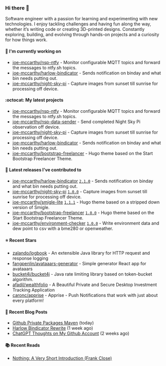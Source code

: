 ### Hi there :wave:

Software engineer with a passion for learning and experimenting with new technologies. I enjoy tackling challenges and having fun along the way, whether it’s writing code or creating 3D-printed designs. Constantly exploring, building, and evolving through hands-on projects and a curiosity for how things work.

#### :construction_worker: I'm currently working on

- [joe-mccarthy/nsp-ntfy](https://github.com/joe-mccarthy/nsp-ntfy) - Monitor configurable MQTT topics and forward the messages to ntfy.sh topics.
- [joe-mccarthy/harlow-bindicator](https://github.com/joe-mccarthy/harlow-bindicator) - Sends notification on binday and what bin needs putting out.
- [joe-mccarthy/night-sky-pi](https://github.com/joe-mccarthy/night-sky-pi) - Capture images from sunset till sunrise for processing off device.

#### :octocat: My latest projects

- [joe-mccarthy/nsp-ntfy](https://github.com/joe-mccarthy/nsp-ntfy) - Monitor configurable MQTT topics and forward the messages to ntfy.sh topics.
- [joe-mccarthy/nsp-data-sender](https://github.com/joe-mccarthy/nsp-data-sender) - Send completed Night Sky Pi observation off device.
- [joe-mccarthy/night-sky-pi](https://github.com/joe-mccarthy/night-sky-pi) - Capture images from sunset till sunrise for processing off device.
- [joe-mccarthy/harlow-bindicator](https://github.com/joe-mccarthy/harlow-bindicator) - Sends notification on binday and what bin needs putting out.
- [joe-mccarthy/bootstrap-freelancer](https://github.com/joe-mccarthy/bootstrap-freelancer) - Hugo theme based on the Start Bootstrap Freelancer Theme.

#### :rocket: Latest releases I've contributed to

- [joe-mccarthy/harlow-bindicator](https://github.com/joe-mccarthy/harlow-bindicator) [`2.1.0`](https://github.com/joe-mccarthy/harlow-bindicator/releases/tag/2.1.0) - Sends notification on binday and what bin needs putting out.
- [joe-mccarthy/night-sky-pi](https://github.com/joe-mccarthy/night-sky-pi) [`1.0.0`](https://github.com/joe-mccarthy/night-sky-pi/releases/tag/1.0.0) - Capture images from sunset till sunrise for processing off device.
- [joe-mccarthy/smigle-lite](https://github.com/joe-mccarthy/smigle-lite) [`1.1.1`](https://github.com/joe-mccarthy/smigle-lite/releases/tag/1.1.1) - Hugo theme based on a stripped down version of Smigle.
- [joe-mccarthy/bootstrap-freelancer](https://github.com/joe-mccarthy/bootstrap-freelancer) [`1.0.0`](https://github.com/joe-mccarthy/bootstrap-freelancer/releases/tag/1.0.0) - Hugo theme based on the Start Bootstrap Freelancer Theme.
- [joe-mccarthy/environment-checker](https://github.com/joe-mccarthy/environment-checker) [`1.0.0`](https://github.com/joe-mccarthy/environment-checker/releases/tag/1.0.0) - Write environment data and dew point to csv with a bme280 or openweather.

#### :star: Recent Stars

- [zalando/logbook](https://github.com/zalando/logbook) - An extensible Java library for HTTP request and response logging
- [fangpenlin/avataaars-generator](https://github.com/fangpenlin/avataaars-generator) - Simple generator React app for avataaars
- [bucket4j/bucket4j](https://github.com/bucket4j/bucket4j) - Java rate limiting library based on token-bucket algorithm.
- [afadil/wealthfolio](https://github.com/afadil/wealthfolio) - A Beautiful Private and Secure Desktop Investment Tracking Application
- [caronc/apprise](https://github.com/caronc/apprise) - Apprise - Push Notifications that work with just about every platform!

#### :loudspeaker: Recent Blog Posts

- [Github Private Packages Maven](https://joe-mccarthy.github.io/private-github-maven-packages/) (today)
- [Harlow Bindicator Rewrite](https://joe-mccarthy.github.io/simplifying-bindicator-rewrite/) (1 week ago)
- [ChatGPT Thoughts on My Github Account](https://joe-mccarthy.github.io/github-account-thoughts-chatgpt-24-09/) (2 weeks ago)

#### :books: Recent Reads

- [Nothing: A Very Short Introduction (Frank Close)](https://www.amazon.co.uk/Nothing-Very-Short-Introduction-Introductions/dp/0199225869)
